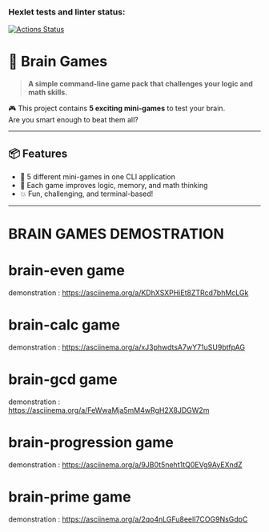 ### Hexlet tests and linter status:
[![Actions Status](https://github.com/VladKirpa/python-project-49/actions/workflows/hexlet-check.yml/badge.svg)](https://github.com/VladKirpa/python-project-49/actions)

# 🧠 Brain Games

> **A simple command-line game pack that challenges your logic and math skills.**

🎮 This project contains **5 exciting mini-games** to test your brain.  
Are you smart enough to beat them all?

---

## 📦 Features

- 🧩 5 different mini-games in one CLI application
- 🧠 Each game improves logic, memory, and math thinking
- 💥 Fun, challenging, and terminal-based!

---

# BRAIN GAMES DEMOSTRATION

# brain-even game
demonstration : https://asciinema.org/a/KDhXSXPHiEt8ZTRcd7bhMcLGk

# brain-calc game 
demonstration : https://asciinema.org/a/xJ3phwdtsA7wY71uSU9btfpAG

# brain-gcd game 
demonstration : https://asciinema.org/a/FeWwaMja5mM4wRgH2X8JDGW2m

# brain-progression game
demonstration : https://asciinema.org/a/9JB0t5neht1tQ0EVg9AyEXndZ

# brain-prime game
demonstration : https://asciinema.org/a/2qo4nLGFu8eelI7COG9NsGdpC




